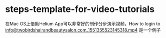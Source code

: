 # steps-template-for-video-tutorials

在Mac OS上借助Helium App可以非常好的制作分步演示视频，How to login to info@twobirdshairandbeautysalon.com_1551355523145318.mp4 是一个例子
